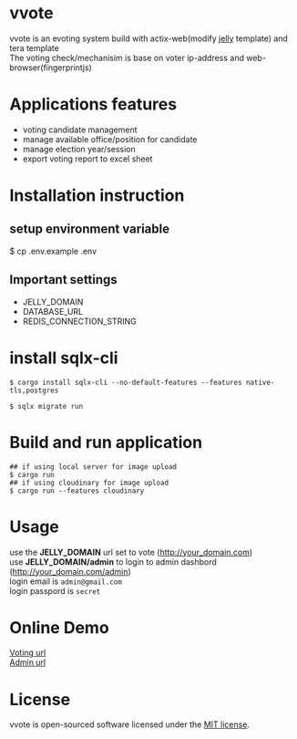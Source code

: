 # vvote
vvote is an evoting system build with actix-web(modify [jelly](https://github.com/secretkeysio/jelly-actix-web-starter) template) and tera template\
The voting check/mechanisim is base on voter ip-address and web-browser(fingerprintjs)

# Applications features
- voting candidate management
- manage available office/position for candidate
- manage election year/session
- export voting report to excel sheet

# Installation instruction

## setup environment variable
$ cp .env.example .env

## Important settings
- JELLY_DOMAIN
- DATABASE_URL
- REDIS_CONNECTION_STRING

# install sqlx-cli
```
$ cargo install sqlx-cli --no-default-features --features native-tls,postgres

$ sqlx migrate run
```

# Build and run application
```
## if using local server for image upload
$ cargo run
## if using cloudinary for image upload
$ cargo run --features cloudinary
```

# Usage
use the **JELLY_DOMAIN** url set to vote (http://your_domain.com)\
use **JELLY_DOMAIN/admin** to login to admin dashbord (http://your_domain.com/admin)\
login email is `admin@gmail.com`\
login passpord is `secret`

# Online Demo
[Voting url](https://vvote.onrender.com)\
[Admin url](https://vvote.onrender.com/admin)

# License
vvote is open-sourced software licensed under the [MIT license](https://opensource.org/licenses/MIT).